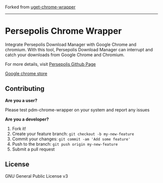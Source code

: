 Forked from [uget-chrome-wrapper](https://github.com/slgobinath/uget-chrome-wrapper)

-----
# Persepolis Chrome Wrapper
Integrate Persepolis Download Manager with Google Chrome and chromium. With this tool, Persepolis Download Manager can interrupt and catch your downloads from Google Chrome and Chromium.

For more details, visit [Persepolis Github Page](https://github.com/persepolisdm/persepolis)

[Google chrome store](https://chrome.google.com/webstore/detail/persepolis-download-manag/legimlagjjoghkoedakdjhocbeomojao)

## Contributing
**Are you a user?**

Please test pdm-chrome-wrapper on your system and report any issues

**Are you a developer?**

1. Fork it!
2. Create your feature branch: `git checkout -b my-new-feature`
3. Commit your changes: `git commit -am 'Add some feature'`
4. Push to the branch: `git push origin my-new-feature`
5. Submit a pull request

## License

GNU General Public License v3
